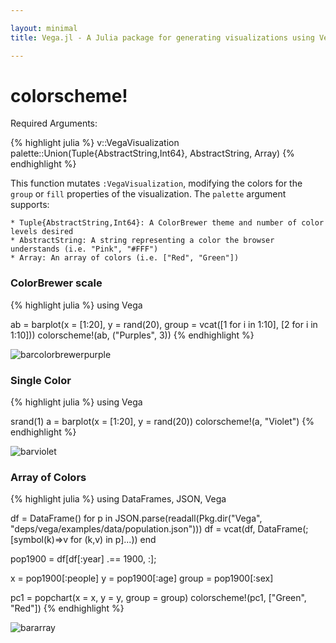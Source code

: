 ```yaml
---

layout: minimal
title: Vega.jl - A Julia package for generating visualizations using Vega

---
```


# colorscheme!

Required Arguments:

{% highlight julia %}
v::VegaVisualization
palette::Union(Tuple{AbstractString,Int64}, AbstractString, Array)
{% endhighlight %}

This function mutates `:VegaVisualization`, modifying the colors for the `group` or `fill` properties of the visualization. The `palette` argument supports:

	* Tuple{AbstractString,Int64}: A ColorBrewer theme and number of color levels desired
	* AbstractString: A string representing a color the browser understands (i.e. "Pink", "#FFF")
	* Array: An array of colors (i.e. ["Red", "Green"])

### ColorBrewer scale
{% highlight julia %}
using Vega

ab = barplot(x = [1:20], y = rand(20), group = vcat([1 for i in 1:10], [2 for i in 1:10]))
colorscheme!(ab, ("Purples", 3))
{% endhighlight %}

<img src ="http://johnmyleswhite.github.io/Vega.jl/images/barcolorbrewerpurple.png" alt = "barcolorbrewerpurple">

### Single Color

{% highlight julia %}
using Vega

srand(1)
a = barplot(x = [1:20], y = rand(20))
colorscheme!(a, "Violet")
{% endhighlight %}

<img src ="http://johnmyleswhite.github.io/Vega.jl/images/barviolet.png" alt = "barviolet">

### Array of Colors

{% highlight julia %}
using DataFrames, JSON, Vega

df = DataFrame()
for p in JSON.parse(readall(Pkg.dir("Vega", "deps/vega/examples/data/population.json")))
    df = vcat(df, DataFrame(;[symbol(k)=>v for (k,v) in p]...))
end

pop1900 = df[df[:year] .== 1900, :];

x = pop1900[:people]
y = pop1900[:age]
group = pop1900[:sex]

pc1 = popchart(x = x, y = y, group = group)
colorscheme!(pc1, ["Green", "Red"])
{% endhighlight %}

<img src ="http://johnmyleswhite.github.io/Vega.jl/images/bararray.png" alt = "bararray">
